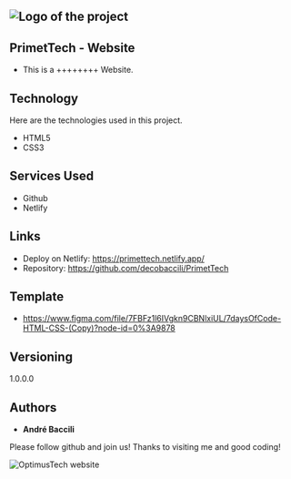 ## ![Logo of the project](.png)

## PrimetTech - Website
* This is a ++++++++ Website.


## Technology 

Here are the technologies used in this project.

* HTML5
* CSS3


## Services Used

* Github
* Netlify

## Links
  - Deploy on Netlify: https://primettech.netlify.app/
  - Repository: https://github.com/decobaccili/PrimetTech

## Template

* https://www.figma.com/file/7FBFz1l6IVgkn9CBNlxiUL/7daysOfCode-HTML-CSS-(Copy)?node-id=0%3A9878

## Versioning

  1.0.0.0

## Authors

  * **André Baccili** 

  Please follow github and join us!
  Thanks to visiting me and good coding!

  ![OptimusTech website](.png)
